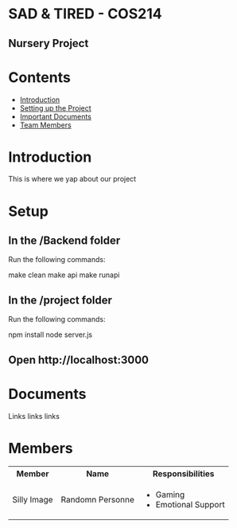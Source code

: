 # SAD & TIRED - COS214
## Nursery Project

# Contents

- [Introduction](#introduction)
- [Setting up the Project](#setup)
- [Important Documents](#documents) 
- [Team Members](#members)

# Introduction

This is where we yap about our project

# Setup

## In the /Backend folder

Run the following commands:

make clean
make api
make runapi

## In the /project folder

Run the following commands:

npm install
node server.js

## Open http://localhost:3000

# Documents

Links links links

# Members

<table>
  <tr>
    <th>Member</th>
    <th>Name</th>
    <th>Responsibilities</th>
  </tr>

  <tr>
    <td>Silly Image</td>
    <td>Randomn Personne</td>
    <td>
      <ul>
        <li>Gaming</li>
        <li>Emotional Support</li>
      </ul>
    </td>
  </tr>
</table>
